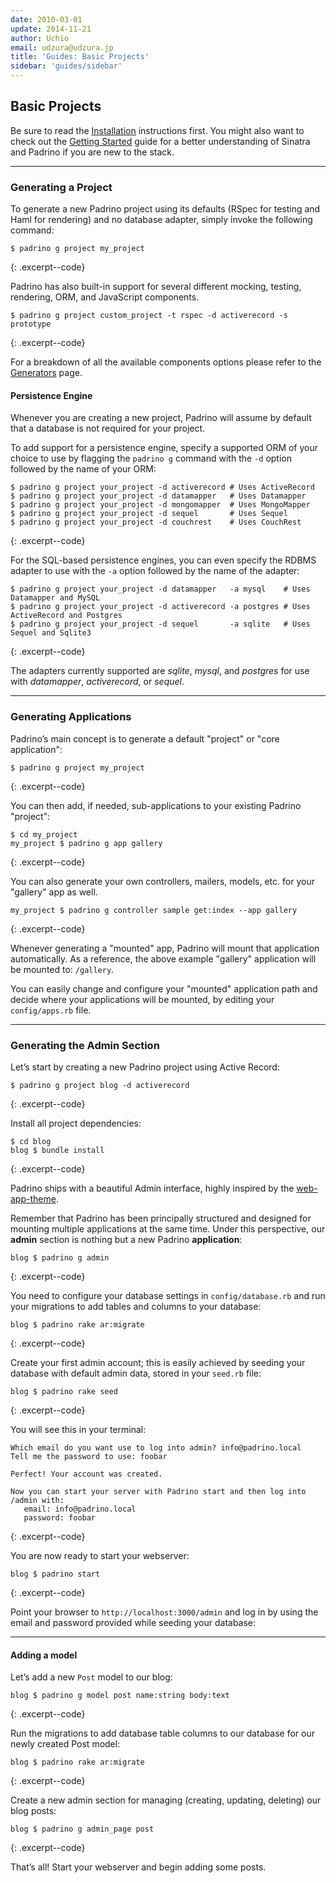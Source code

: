 ```yaml
---
date: 2010-03-01
update: 2014-11-21
author: Uchio
email: udzura@udzura.jp
title: 'Guides: Basic Projects'
sidebar: 'guides/sidebar'
---
```


## Basic Projects

Be sure to read the [Installation](/guides/installation) instructions first. You might also want to check out the [Getting Started](/guides/getting-started) guide for a better understanding of Sinatra and Padrino if you are new to the stack.

---

### Generating a Project

To generate a new Padrino project using its defaults (RSpec for testing and Haml for rendering) and no database adapter, simply invoke the following command:


~~~ shell
$ padrino g project my_project
~~~
{: .excerpt--code}


Padrino has also built-in support for several different mocking, testing, rendering, ORM, and JavaScript components.


~~~ shell
$ padrino g project custom_project -t rspec -d activerecord -s prototype
~~~
{: .excerpt--code}


For a breakdown of all the available components options please refer to the [Generators](/guides/generators) page.


#### Persistence Engine


Whenever you are creating a new project, Padrino will assume by default that a database is not required for your project.


To add support for a persistence engine, specify a supported ORM of your choice to use by flagging the `padrino g` command with the `-d` option followed by the name of your ORM:


~~~ shell
$ padrino g project your_project -d activerecord # Uses ActiveRecord
$ padrino g project your_project -d datamapper   # Uses Datamapper
$ padrino g project your_project -d mongomapper  # Uses MongoMapper
$ padrino g project your_project -d sequel       # Uses Sequel
$ padrino g project your_project -d couchrest    # Uses CouchRest
~~~
{: .excerpt--code}


For the SQL-based persistence engines, you can even specify the RDBMS adapter to use with the `-a` option followed by the name of the adapter:


~~~ shell
$ padrino g project your_project -d datamapper   -a mysql    # Uses Datamapper and MySQL
$ padrino g project your_project -d activerecord -a postgres # Uses ActiveRecord and Postgres
$ padrino g project your_project -d sequel       -a sqlite   # Uses Sequel and Sqlite3
~~~
{: .excerpt--code}


The adapters currently supported are *sqlite*, *mysql*, and *postgres* for use with *datamapper*, *activerecord*, or *sequel*.


---


### Generating Applications


Padrino’s main concept is to generate a default "project" or "core application":


~~~ shell
$ padrino g project my_project
~~~
{: .excerpt--code}


You can then add, if needed, sub-applications to your existing Padrino "project":


~~~ shell
$ cd my_project
my_project $ padrino g app gallery
~~~
{: .excerpt--code}


You can also generate your own controllers, mailers, models, etc. for your "gallery" app as well.


~~~ shell
my_project $ padrino g controller sample get:index --app gallery
~~~
{: .excerpt--code}


Whenever generating a "mounted" app, Padrino will mount that application automatically. As a reference, the above example "gallery" application will be mounted to: `/gallery`.


You can easily change and configure your "mounted" application path and decide where your applications will be mounted, by editing your `config/apps.rb` file.


---


### Generating the Admin Section


Let’s start by creating a new Padrino project using Active Record:


~~~ shell
$ padrino g project blog -d activerecord
~~~
{: .excerpt--code}


Install all project dependencies:


~~~ shell
$ cd blog
blog $ bundle install
~~~
{: .excerpt--code}


Padrino ships with a beautiful Admin interface, highly inspired by the [web-app-theme](http://github.com/pilu/web-app-theme).


Remember that Padrino has been principally structured and designed for mounting multiple applications at the same time. Under this perspective, our **admin** section is nothing but a new Padrino **application**:


~~~ shell
blog $ padrino g admin
~~~
{: .excerpt--code}


You need to configure your database settings in `config/database.rb` and run your migrations to add tables and columns to your database:


~~~ shell
blog $ padrino rake ar:migrate
~~~
{: .excerpt--code}


Create your first admin account; this is easily achieved by seeding your database with default admin data, stored in your `seed.rb` file:


~~~ shell
blog $ padrino rake seed
~~~
{: .excerpt--code}


You will see this in your terminal:

    Which email do you want use to log into admin? info@padrino.local
    Tell me the password to use: foobar

    Perfect! Your account was created.

    Now you can start your server with Padrino start and then log into /admin with:
       email: info@padrino.local
       password: foobar
{: .excerpt--code}


You are now ready to start your webserver:


~~~ shell
blog $ padrino start
~~~
{: .excerpt--code}


Point your browser to `http://localhost:3000/admin` and log in by using the email and password provided while seeding your database:


---


#### Adding a model


Let’s add a new `Post` model to our blog:


~~~ shell
blog $ padrino g model post name:string body:text
~~~
{: .excerpt--code}


Run the migrations to add database table columns to our database for our newly created Post model:


~~~ shell
blog $ padrino rake ar:migrate
~~~
{: .excerpt--code}


Create a new admin section for managing (creating, updating, deleting) our blog posts:


~~~ shell
blog $ padrino g admin_page post
~~~
{: .excerpt--code}


That’s all! Start your webserver and begin adding some posts.

